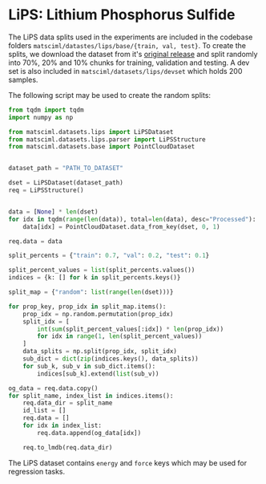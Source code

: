 # LiPS: Lithium Phosphorus Sulfide

The LiPS data splits used in the experiments are included in the codebase folders `matsciml/datastes/lips/base/{train, val, test}`. To create the splits, we download the dataset from it's [original release](https://archive.materialscloud.org/record/2022.45) and split randomly into 70%, 20% and 10% chunks for training, validation and testing. A dev set is also included in `matsciml/datasets/lips/devset` which holds 200 samples.

The following script may be used to create the random splits:
```python
from tqdm import tqdm
import numpy as np

from matsciml.datasets.lips import LiPSDataset
from matsciml.datasets.lips.parser import LiPSStructure
from matsciml.datasets.base import PointCloudDataset


dataset_path = "PATH_TO_DATASET"

dset = LiPSDataset(dataset_path)
req = LiPSStructure()


data = [None] * len(dset)
for idx in tqdm(range(len(data)), total=len(data), desc="Processed"):
    data[idx] = PointCloudDataset.data_from_key(dset, 0, 1)

req.data = data

split_percents = {"train": 0.7, "val": 0.2, "test": 0.1}

split_percent_values = list(split_percents.values())
indices = {k: [] for k in split_percents.keys()}

split_map = {"random": list(range(len(dset)))}

for prop_key, prop_idx in split_map.items():
    prop_idx = np.random.permutation(prop_idx)
    split_idx = [
        int(sum(split_percent_values[:idx]) * len(prop_idx))
        for idx in range(1, len(split_percent_values))
    ]
    data_splits = np.split(prop_idx, split_idx)
    sub_dict = dict(zip(indices.keys(), data_splits))
    for sub_k, sub_v in sub_dict.items():
        indices[sub_k].extend(list(sub_v))

og_data = req.data.copy()
for split_name, index_list in indices.items():
    req.data_dir = split_name
    id_list = []
    req.data = []
    for idx in index_list:
        req.data.append(og_data[idx])

    req.to_lmdb(req.data_dir)
```

The LiPS dataset contains `energy` and `force` keys which may be used for regression tasks.
